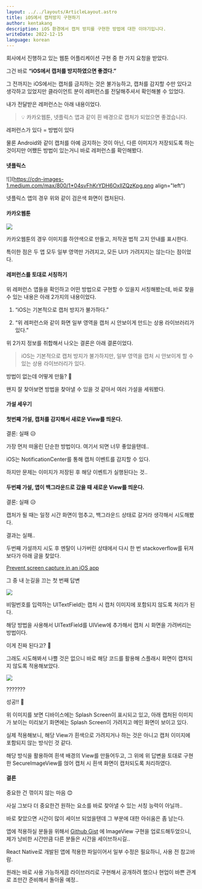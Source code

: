 ```yaml
---
layout: ../../layouts/ArticleLayout.astro
title: iOS에서 캡처방지 구현하기
author: kentakang
description: iOS 환경에서 캡처 방지를 구현한 방법에 대한 이야기입니다.
writeDate: 2022-12-15
language: korean
---
```


회사에서 진행하고 있는 웹툰 어플리케이션 구현 중 한 가지 요청을 받았다.

그건 바로 **“iOS에서 캡처를 방지하였으면 좋겠다.”**

그 전까지는 iOS에서는 캡처를 금지하는 것은 불가능하고, 캡처를 감지할 수만 있다고 생각하고 있었지만 클라이언트 분이 레퍼런스를 전달해주셔서 확인해볼 수 있었다.

내가 전달받은 레퍼런스는 아래 내용이었다.

> 💡 카카오웹툰, 넷플릭스 앱과 같이 흰 배경으로 캡처가 되었으면 좋겠습니다.

레퍼런스가 있다 = 방법이 있다

물론 Android와 같이 캡처를 아예 금지하는 것이 아닌, 다른 이미지가 저장되도록 하는 것이지만 어쨌든 방법이 있는거니 바로 레퍼런스를 확인해봤다.

#### 넷플릭스

![](https://cdn-images-1.medium.com/max/800/1*04svFhKrYDH6OxIlZQzKpg.png align="left")

넷플릭스 앱의 경우 위와 같이 검은색 화면이 캡처된다.

#### 카카오웹툰

![](https://cdn-images-1.medium.com/max/800/1*gk_Gk9TNOGr5lH0ZBx0pTA.png)

카카오웹툰의 경우 이미지를 하얀색으로 만들고, 저작권 법적 고지 안내를 표시한다.

특이한 점은 두 앱 모두 일부 영역만 가려지고, 모든 UI가 가려지지는 않는다는 점이었다.

#### 레퍼런스를 토대로 서칭하기

위 레퍼런스 앱들을 확인하고 어떤 방법으로 구현할 수 있을지 서칭해봤는데, 바로 찾을 수 있는 내용은 아래 2가지의 내용이었다.

1. “iOS는 기본적으로 캡처 방지가 불가하다.”

2. “위 레퍼런스와 같이 화면 일부 영역을 캡처 시 안보이게 만드는 상용 라이브러리가 있다.”

위 2가지 정보를 취합해서 나오는 결론은 아래 결론이었다.

> iOS는 기본적으로 캡처 방지가 불가하지만, 일부 영역을 캡처 시 안보이게 할 수 있는 상용 라이브러리가 있다.

방법이 없는데 어떻게 만듦? 🤔

왠지 잘 찾아보면 방법을 찾아낼 수 있을 것 같아서 여러 가설을 세워봤다.

#### 가설 세우기

#### 첫번째 가설, 캡처를 감지해서 새로운 View를 띄운다.

결론: 실패 😥

가장 먼저 떠올린 단순한 방법이다. 여기서 되면 너무 좋았을탠데..

iOS는 NotificationCenter를 통해 캡처 이벤트를 감지할 수 있다.

하지만 문제는 이미지가 저장된 후 해당 이벤트가 실행된다는 것..

#### 두번째 가설, 앱이 백그라운드로 갔을 때 새로운 View를 띄운다.

결론: 실패 😥

캡처가 될 때는 일정 시간 화면이 멈추고, 백그라운드 상태로 갈거라 생각해서 시도해봤다.

결과는 실패..

두번째 가설까지 시도 후 멘탈이 나가버린 상태에서 다시 한 번 stackoverflow를 뒤져보다가 아래 글을 찾았다.

[Prevent screen capture in an iOS app](https://stackoverflow.com/questions/18680028/prevent-screen-capture-in-an-ios-app)

그 중 내 눈길을 끄는 첫 번째 답변

![](https://cdn-images-1.medium.com/max/800/1*RmPXPi-7s8AOisZtcAWi6Q.png)

비밀번호를 입력하는 UITextField는 캡처 시 캡처 이미지에 포함되지 않도록 처리가 된다.

해당 방법을 사용해서 UITextField를 UIView에 추가해서 캡처 시 화면을 가려버리는 방법이다.

이게 진짜 된다고? 🤔

그래도 시도해봐서 나쁠 것은 없으니 바로 해당 코드를 활용해 스플래시 화면이 캡처되지 않도록 적용해보았다.

![](https://cdn-images-1.medium.com/max/800/1*-a9DBQLovib4_vYYTZlXKg.png)

???????

성공!! 🥳

위 이미지를 보면 디바이스에는 Splash Screen이 표시되고 있고, 아래 캡처된 이미지가 보이는 미리보기 화면에는 Splash Screen이 가려지고 메인 화면이 보이고 있다.

실제 적용해보니, 해당 View가 흰색으로 가려지거나 하는 것은 아니고 캡처 이미지에 포함되지 않는 방식인 것 같다.

해당 방식을 활용하여 흰색 배경의 View를 만들어두고, 그 위에 위 답변을 토대로 구현한 SecureImageView를 얹어 캡처 시 흰색 화면이 캡처되도록 처리하였다.

#### 결론

중요한 건 꺾이지 않는 마음 😊

사실 그보다 더 중요한건 원하는 요소를 바로 찾아낼 수 있는 서칭 능력이 아닐까..

바로 찾았으면 시간이 많이 세이브 되었을탠데 그 부분에 대한 아쉬움은 좀 남는다.

앱에 적용하실 분들을 위해서 [Github Gist](https://gist.github.com/kentakang/7829d4c837900231b93ab8fbeb6628cc) 에 ImageView 구현을 업로드해두었으니, 제가 낭비한 시간만큼 다른 분들은 시간을 세이브하시길..

React Native로 개발된 앱에 적용한 파일이어서 일부 수정은 필요하니, 사용 전 참고바람.

원래는 바로 사용 가능하게끔 라이브러리로 구현해서 공개하려 했으나 현업이 바쁜 관계로 조만간 준비해서 돌아올 예정..
